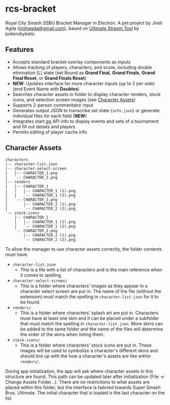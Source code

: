 # rcs-bracket
Royal City Smash SSBU Bracket Manager in Electron. A pet project by Jireh Agda (jirehagda@gmail.com), based on [Ultimate Stream Tool](https://github.com/pokerobybeto/Ultimate-Stream-Tool) by pokerobybeto.

## Features
- Accepts standard bracket overlay components as inputs
- Allows tracking of players, characters, and score, including double elimination [L] state (set Round as **Grand Final**, **Grand Finals**, **Grand Final Reset**, or **Grand Finals Reset**)
- **NEW**: Updates interface for more character inputs (up to 2 per side) (end Event Name with **Doubles**)
- Searches character assets in folder to display character renders, stock icons, and selection screen images (see [Character Assets](#character-assets))
- Supports 2-person commentator input
- Generates output JSON to transcribe set state (`info.json`) or generate individual files for each field (**NEW**)
- Integrates start.gg API info to display events and sets of a tournament and fill out details and players
- Permits editing of player cache info

## Character Assets
```
characters
|-- character-list.json
|-- character-select-screen
|   |-- CHARACTER_1.png
|   `-- CHARACTER_2.png
|-- renders
|   |-- CHARACTER_1
|   |   |-- CHARACTER_1 (1).png
|   |   `-- CHARACTER_1 (2).png
|   `-- CHARACTER_2.png
|       |-- CHARACTER_2 (1).png
|       `-- CHARACTER_2 (2).png
`-- stock-icons
    |-- CHARACTER_1
    |   |-- CHARACTER_1 (1).png
    |   `-- CHARACTER_1 (2).png
    `-- CHARACTER_2.png
        |-- CHARACTER_2 (1).png
        `-- CHARACTER_2 (2).png
```
To allow the manager to use character assets correctly, the folder contents must have:
- `character-list.json`
  - This is a file with a list of characters and is the main reference when it comes to spelling.
- `character-select-screen/`
  - This is a folder where characters' images as they appear in a character select screen are put in. The name of the file (without the extension) must match the spelling in `character-list.json` for it to be found.
- `renders/`
  - This is a folder where characters' splash art are put in. Characters must have at least one skin and it can be placed under a subfolder that must match the spelling in `character-list.json`. More skins can be added to the same folder and the name of the files will determine the order of the skins when listing them.
- `stock-icons/`
  - This is a folder where characters' stock icons are put in. These images will be used to symbolize a character's different skins and should line up with the how a character's assets are like within `renders/`.

During app initialization, the app will ask where character assets in this structure are found. This path can be updated later after initialization (File -> Change Assets Folder...). There are no restrictions to what assets are placed within this folder, but the interface is tailored towards Super Smash Bros. Ultimate. The initial character that is loaded is the last character on the list.
